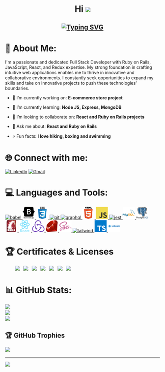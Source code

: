 <h1 align="center">Hi <img src="https://raw.githubusercontent.com/MartinHeinz/MartinHeinz/master/wave.gif" width="30px"></h1>

<h2 align="center">
  <a href="https://git.io/typing-svg">
    <img src="https://readme-typing-svg.herokuapp.com?font=Fira+Code&size=32&duration=6000&pause=200&color=35B7F1&width=550&height=45&lines=I'm+Mohamed+Hassan+Noor+;" alt="Typing SVG">
  </a>
</h2>

# 💫 About Me:

I'm a passionate and dedicated Full Stack Developer with Ruby on Rails, JavaScript, React, and Redux expertise. My strong foundation in crafting intuitive web applications enables me to thrive in innovative and collaborative environments. I constantly seek opportunities to expand my skills and take on innovative projects to push these technologies' boundaries.

- 🔭 I’m currently working on: **E-commerce store project**

- 🌱 I’m currently learning: **Node JS, Express, MongoDB**

- 👯 I’m looking to collaborate on: **React and Ruby on Rails projects**

- 💬 Ask me about: **React and Ruby on Rails**

- ⚡ Fun facts: **I love hiking, boxing and swimming**



# 🌐 Connect with me:
[![LinkedIn](https://img.shields.io/badge/LinkedIn-%230077B5.svg?logo=linkedin&logoColor=white)](https://linkedin.com/in/mohamedhnoor)  [![Gmail](https://img.shields.io/badge/Gmail-%23EA4335.svg?logo=Gmail&logoColor=white)](mailto:mohmed.hassannoor114@gmail.com)


# 💻 Languages and Tools:
<p align="left"> <a href="https://babeljs.io/" target="_blank" rel="noreferrer"> <img src="https://www.vectorlogo.zone/logos/babeljs/babeljs-icon.svg" alt="babel" width="40" height="40"/> </a> <a href="https://getbootstrap.com" target="_blank" rel="noreferrer"> <img src="https://raw.githubusercontent.com/devicons/devicon/master/icons/bootstrap/bootstrap-plain-wordmark.svg" alt="bootstrap" width="40" height="40"/> </a> <a href="https://www.w3schools.com/css/" target="_blank" rel="noreferrer"> <img src="https://raw.githubusercontent.com/devicons/devicon/master/icons/css3/css3-original-wordmark.svg" alt="css3" width="40" height="40"/> </a> <a href="https://git-scm.com/" target="_blank" rel="noreferrer"> <img src="https://www.vectorlogo.zone/logos/git-scm/git-scm-icon.svg" alt="git" width="40" height="40"/> </a> <a href="https://graphql.org" target="_blank" rel="noreferrer"> <img src="https://www.vectorlogo.zone/logos/graphql/graphql-icon.svg" alt="graphql" width="40" height="40"/> </a> <a href="https://www.w3.org/html/" target="_blank" rel="noreferrer"> <img src="https://raw.githubusercontent.com/devicons/devicon/master/icons/html5/html5-original-wordmark.svg" alt="html5" width="40" height="40"/> </a> <a href="https://developer.mozilla.org/en-US/docs/Web/JavaScript" target="_blank" rel="noreferrer"> <img src="https://raw.githubusercontent.com/devicons/devicon/master/icons/javascript/javascript-original.svg" alt="javascript" width="40" height="40"/> </a> <a href="https://jestjs.io" target="_blank" rel="noreferrer"> <img src="https://www.vectorlogo.zone/logos/jestjsio/jestjsio-icon.svg" alt="jest" width="40" height="40"/> </a> <a href="https://www.mysql.com/" target="_blank" rel="noreferrer"> <img src="https://raw.githubusercontent.com/devicons/devicon/master/icons/mysql/mysql-original-wordmark.svg" alt="mysql" width="40" height="40"/> </a> <a href="https://www.postgresql.org" target="_blank" rel="noreferrer"> <img src="https://raw.githubusercontent.com/devicons/devicon/master/icons/postgresql/postgresql-original-wordmark.svg" alt="postgresql" width="40" height="40"/> </a> <a href="https://rubyonrails.org" target="_blank" rel="noreferrer"> <img src="https://raw.githubusercontent.com/devicons/devicon/master/icons/rails/rails-original-wordmark.svg" alt="rails" width="40" height="40"/> </a> <a href="https://reactjs.org/" target="_blank" rel="noreferrer"> <img src="https://raw.githubusercontent.com/devicons/devicon/master/icons/react/react-original-wordmark.svg" alt="react" width="40" height="40"/> </a> <a href="https://redux.js.org" target="_blank" rel="noreferrer"> <img src="https://raw.githubusercontent.com/devicons/devicon/master/icons/redux/redux-original.svg" alt="redux" width="40" height="40"/> </a> <a href="https://www.ruby-lang.org/en/" target="_blank" rel="noreferrer"> <img src="https://raw.githubusercontent.com/devicons/devicon/master/icons/ruby/ruby-original.svg" alt="ruby" width="40" height="40"/> </a> <a href="https://sass-lang.com" target="_blank" rel="noreferrer"> <img src="https://raw.githubusercontent.com/devicons/devicon/master/icons/sass/sass-original.svg" alt="sass" width="40" height="40"/> </a> <a href="https://tailwindcss.com/" target="_blank" rel="noreferrer"> <img src="https://www.vectorlogo.zone/logos/tailwindcss/tailwindcss-icon.svg" alt="tailwind" width="40" height="40"/> </a> <a href="https://www.typescriptlang.org/" target="_blank" rel="noreferrer"> <img src="https://raw.githubusercontent.com/devicons/devicon/master/icons/typescript/typescript-original.svg" alt="typescript" width="40" height="40"/> </a> <a href="https://webpack.js.org" target="_blank" rel="noreferrer"> <img src="https://raw.githubusercontent.com/devicons/devicon/d00d0969292a6569d45b06d3f350f463a0107b0d/icons/webpack/webpack-original-wordmark.svg" alt="webpack" width="40" height="40"/> </a> </p>

# 🏆 Certificates & Licenses
<p align="left">
  &nbsp; &nbsp; &nbsp; &nbsp; <a href="https://www.credential.net/71768d9d-7007-4325-bfc4-c87863d5976a#gs.1n1dfd" target="blank"><img src="https://api.accredible.com/v1/frontend/credential_website_embed_image/badge/75814280" width="80"></a> &nbsp; <a href="https://www.credential.net/809a0fdd-8bc5-48fe-8c55-0c72c4c02612#gs.z7vgou" target="blank"><img src="https://api.accredible.com/v1/frontend/credential_website_embed_image/badge/74008901" width="80"></a> &nbsp;
  <a href="https://www.credential.net/a2385cff-5f66-4522-999f-e63465a6166b#gs.z7vi8b" target="blank"><img src="https://api.accredible.com/v1/frontend/credential_website_embed_image/badge/72809567" width="80"></a> &nbsp; <a href="https://www.credential.net/cb08f6cf-5755-4c11-8b58-2dc6e4dabded#gs.z7vkcu" target="blank"><img src="https://api.accredible.com/v1/frontend/credential_website_embed_image/badge/70557201" width="80"></a> &nbsp; <a href="https://www.credential.net/fbdf8cf9-55be-4c4b-a8ad-f4a8513c83d1#gs.z7vn3b" target="blank"><img src="https://api.accredible.com/v1/frontend/credential_website_embed_image/badge/67898357" width="80"></a> &nbsp; <a href="https://www.credential.net/d3249240-4429-48af-823c-06d352dac3bf#gs.z7vpdy" target="blank"><img src="https://api.accredible.com/v1/frontend/credential_website_embed_image/badge/65926244" width="80"></a> &nbsp; <a href="https://www.credential.net/58bda878-e7b7-4873-807f-ca47a7f20cad#gs.z7vr4h" target="blank"><img src="https://api.accredible.com/v1/frontend/credential_website_embed_image/badge/58586998" width="80"></a>
</p>

# 📊 GitHub Stats:
![](https://github-readme-stats.vercel.app/api?username=MohamedHNoor&theme=tokyonight&hide_border=false&include_all_commits=true&count_private=true)<br/>
![](https://github-readme-streak-stats.herokuapp.com/?user=MohamedHNoor&theme=tokyonight&hide_border=false)<br/>
![](https://github-readme-stats.vercel.app/api/top-langs/?username=MohamedHNoor&theme=tokyonight&hide_border=false&include_all_commits=true&count_private=true&layout=compact)

## 🏆 GitHub Trophies
![](https://github-profile-trophy.vercel.app/?username=MohamedHNoor&theme=radical&no-frame=false&no-bg=true&margin-w=4)

---

[![](https://visitcount.itsvg.in/api?id=MohamedHNoor&icon=0&color=0)](https://visitcount.itsvg.in)

<!-- Proudly created with GPRM ( https://gprm.itsvg.in ) -->
